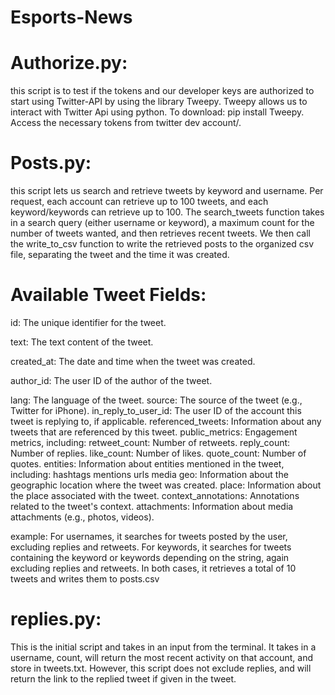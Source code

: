 # Esports-News

# Authorize.py:
this script is to test if the tokens and our developer keys are authorized to start using Twitter-API by using the library Tweepy. Tweepy allows us to interact with Twitter Api using python. To download: pip install Tweepy. Access the necessary tokens from twitter dev account/. 


# Posts.py:
this script lets us search and retrieve tweets by keyword and username. Per request, each account can retrieve up to 100 tweets, and each keyword/keywords can retrieve up to 100. The search_tweets function takes in a search query (either username or keyword), a maximum count for the number of tweets wanted, and then retrieves recent tweets. We then call the write_to_csv function to write the retrieved posts to the organized csv file, separating the tweet and the time it was created. 


# Available Tweet Fields:

id: The unique identifier for the tweet.

text: The text content of the tweet.

created_at: The date and time when the tweet was created.

author_id: The user ID of the author of the tweet.

lang: The language of the tweet.
source: The source of the tweet (e.g., Twitter for iPhone).
in_reply_to_user_id: The user ID of the account this tweet is replying to, if applicable.
referenced_tweets: Information about any tweets that are referenced by this tweet.
public_metrics: Engagement metrics, including:
retweet_count: Number of retweets.
reply_count: Number of replies.
like_count: Number of likes.
quote_count: Number of quotes.
entities: Information about entities mentioned in the tweet, including:
hashtags
mentions
urls
media
geo: Information about the geographic location where the tweet was created.
place: Information about the place associated with the tweet.
context_annotations: Annotations related to the tweet's context.
attachments: Information about media attachments (e.g., photos, videos).

example:
For usernames, it searches for tweets posted by the user, excluding replies and retweets. For keywords, it searches for tweets containing the keyword or keywords depending on the string, again excluding replies and retweets. In both cases, it retrieves a total of 10 tweets and writes them to posts.csv

# replies.py:
This is the initial script and takes in an input from the terminal. It takes in a username, count, will return the most recent activity on that account, and store in tweets.txt. However, this script does not exclude replies, and will return the link to the replied tweet if given in the tweet. 

